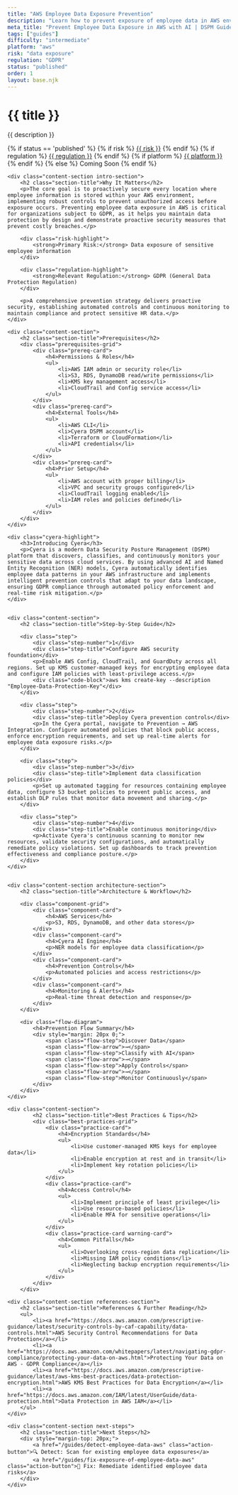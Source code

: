 ```yaml
---
title: "AWS Employee Data Exposure Prevention"
description: "Learn how to prevent exposure of employee data in AWS environments. Follow step-by-step guidance for GDPR compliance and data protection."
meta_title: "Prevent Employee Data Exposure in AWS with AI | DSPM Guide"
tags: ["guides"]
difficulty: "intermediate"
platform: "aws"
risk: "data exposure"
regulation: "GDPR"
status: "published"
order: 1
layout: base.njk
---
```


<div class="container">
    <div class="header">
        <h1>{{ title }}</h1>
        <p>{{ description }}</p>
        <div class="guide-tags-container">
			<div class="guide-tags-wrapper">
		    {% if status == 'published' %}
		        {% if risk %}
		        <a href="/risk/{{ risk | downcase | replace: ' ', '-' }}/" class="guide-tag risk">{{ risk }}</a>
		        {% endif %}
		        {% if regulation %}
		        <a href="/regulation/{{ regulation | downcase | replace: ' ', '-' }}/" class="guide-tag regulation">{{ regulation }}</a>
		        {% endif %}
		        {% if platform %}
		        <a href="/platforms/{{ platform | downcase | replace: ' ', '-' }}/" class="guide-tag platform">{{ platform }}</a>
		        {% endif %}
		    {% else %}
		        <span class="guide-tag coming-soon">Coming Soon</span>
		    {% endif %}
		</div>
		</div>
    </div>

    <div class="content-section intro-section">
        <h2 class="section-title">Why It Matters</h2>
        <p>The core goal is to proactively secure every location where employee information is stored within your AWS environment, implementing robust controls to prevent unauthorized access before exposure occurs. Preventing employee data exposure in AWS is critical for organizations subject to GDPR, as it helps you maintain data protection by design and demonstrate proactive security measures that prevent costly breaches.</p>
        
        <div class="risk-highlight">
            <strong>Primary Risk:</strong> Data exposure of sensitive employee information
        </div>
        
        <div class="regulation-highlight">
            <strong>Relevant Regulation:</strong> GDPR (General Data Protection Regulation)
        </div>
        
        <p>A comprehensive prevention strategy delivers proactive security, establishing automated controls and continuous monitoring to maintain compliance and protect sensitive HR data.</p>
    </div>

    <div class="content-section">
        <h2 class="section-title">Prerequisites</h2>
        <div class="prerequisites-grid">
            <div class="prereq-card">
                <h4>Permissions & Roles</h4>
                <ul>
                    <li>AWS IAM admin or security role</li>
                    <li>S3, RDS, DynamoDB read/write permissions</li>
                    <li>KMS key management access</li>
                    <li>CloudTrail and Config service access</li>
                </ul>
            </div>
            <div class="prereq-card">
                <h4>External Tools</h4>
                <ul>
                    <li>AWS CLI</li>
                    <li>Cyera DSPM account</li>
                    <li>Terraform or CloudFormation</li>
                    <li>API credentials</li>
                </ul>
            </div>
            <div class="prereq-card">
                <h4>Prior Setup</h4>
                <ul>
                    <li>AWS account with proper billing</li>
                    <li>VPC and security groups configured</li>
                    <li>CloudTrail logging enabled</li>
                    <li>IAM roles and policies defined</li>
                </ul>
            </div>
        </div>
    </div>
	
    <div class="cyera-highlight">
        <h3>Introducing Cyera</h3>
        <p>Cyera is a modern Data Security Posture Management (DSPM) platform that discovers, classifies, and continuously monitors your sensitive data across cloud services. By using advanced AI and Named Entity Recognition (NER) models, Cyera automatically identifies employee data patterns in your AWS infrastructure and implements intelligent prevention controls that adapt to your data landscape, ensuring GDPR compliance through automated policy enforcement and real-time risk mitigation.</p>
    </div>
	

    <div class="content-section">
        <h2 class="section-title">Step-by-Step Guide</h2>
        
        <div class="step">
            <div class="step-number">1</div>
            <div class="step-title">Configure AWS security foundation</div>
            <p>Enable AWS Config, CloudTrail, and GuardDuty across all regions. Set up KMS customer-managed keys for encrypting employee data and configure IAM policies with least-privilege access.</p>
            <div class="code-block">aws kms create-key --description "Employee-Data-Protection-Key"</div>
        </div>

        <div class="step">
            <div class="step-number">2</div>
            <div class="step-title">Deploy Cyera prevention controls</div>
            <p>In the Cyera portal, navigate to Prevention → AWS Integration. Configure automated policies that block public access, enforce encryption requirements, and set up real-time alerts for employee data exposure risks.</p>
        </div>

        <div class="step">
            <div class="step-number">3</div>
            <div class="step-title">Implement data classification policies</div>
            <p>Set up automated tagging for resources containing employee data, configure S3 bucket policies to prevent public access, and establish DLP rules that monitor data movement and sharing.</p>
        </div>

        <div class="step">
            <div class="step-number">4</div>
            <div class="step-title">Enable continuous monitoring</div>
            <p>Activate Cyera's continuous scanning to monitor new resources, validate security configurations, and automatically remediate policy violations. Set up dashboards to track prevention effectiveness and compliance posture.</p>
        </div>
    </div>


    <div class="content-section architecture-section">
        <h2 class="section-title">Architecture & Workflow</h2>
        
        <div class="component-grid">
            <div class="component-card">
                <h4>AWS Services</h4>
                <p>S3, RDS, DynamoDB, and other data stores</p>
            </div>
            <div class="component-card">
                <h4>Cyera AI Engine</h4>
                <p>NER models for employee data classification</p>
            </div>
            <div class="component-card">
                <h4>Prevention Controls</h4>
                <p>Automated policies and access restrictions</p>
            </div>
            <div class="component-card">
                <h4>Monitoring & Alerts</h4>
                <p>Real-time threat detection and response</p>
            </div>
        </div>

        <div class="flow-diagram">
            <h4>Prevention Flow Summary</h4>
            <div style="margin: 20px 0;">
                <span class="flow-step">Discover Data</span>
                <span class="flow-arrow">→</span>
                <span class="flow-step">Classify with AI</span>
                <span class="flow-arrow">→</span>
                <span class="flow-step">Apply Controls</span>
                <span class="flow-arrow">→</span>
                <span class="flow-step">Monitor Continuously</span>
            </div>
        </div>
    </div>

	<div class="content-section">
	        <h2 class="section-title">Best Practices & Tips</h2>
	        <div class="best-practices-grid">
	            <div class="practice-card">
	                <h4>Encryption Standards</h4>
	                <ul>
	                    <li>Use customer-managed KMS keys for employee data</li>
	                    <li>Enable encryption at rest and in transit</li>
	                    <li>Implement key rotation policies</li>
	                </ul>
	            </div>
	            <div class="practice-card">
	                <h4>Access Control</h4>
	                <ul>
	                    <li>Implement principle of least privilege</li>
	                    <li>Use resource-based policies</li>
	                    <li>Enable MFA for sensitive operations</li>
	                </ul>
	            </div>
	            <div class="practice-card warning-card">
	                <h4>Common Pitfalls</h4>
	                <ul>
	                    <li>Overlooking cross-region data replication</li>
	                    <li>Missing IAM policy conditions</li>
	                    <li>Neglecting backup encryption requirements</li>
	                </ul>
	            </div>
	        </div>
	    </div>

    <div class="content-section references-section">
        <h2 class="section-title">References & Further Reading</h2>
        <ul>
            <li><a href="https://docs.aws.amazon.com/prescriptive-guidance/latest/security-controls-by-caf-capability/data-controls.html">AWS Security Control Recommendations for Data Protection</a></li>
            <li><a href="https://docs.aws.amazon.com/whitepapers/latest/navigating-gdpr-compliance/protecting-your-data-on-aws.html">Protecting Your Data on AWS - GDPR Compliance</a></li>
            <li><a href="https://docs.aws.amazon.com/prescriptive-guidance/latest/aws-kms-best-practices/data-protection-encryption.html">AWS KMS Best Practices for Data Encryption</a></li>
            <li><a href="https://docs.aws.amazon.com/IAM/latest/UserGuide/data-protection.html">Data Protection in AWS IAM</a></li>
        </ul>
    </div>

    <div class="content-section next-steps">
        <h2 class="section-title">Next Steps</h2>
        <div style="margin-top: 20px;">
            <a href="/guides/detect-employee-data-aws" class="action-button">🔍 Detect: Scan for existing employee data exposures</a>
            <a href="/guides/fix-exposure-of-employee-data-aws" class="action-button">🔧 Fix: Remediate identified employee data risks</a>
        </div>
    </div>
</div>